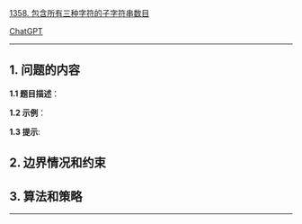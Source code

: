 [1358. 包含所有三种字符的子字符串数目](https://leetcode.cn/problems/number-of-substrings-containing-all-three-characters)

[ChatGPT](chat.openai.com)

---

## 1. 问题的内容
**1.1 题目描述**：

**1.2 示例**：

**1.3 提示**:

## 2. 边界情况和约束


## 3. 算法和策略

---

